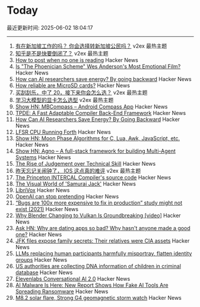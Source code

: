 # Today

最近更新时间: 2025-06-02 18:04:17

--- 
1. [有在新加坡工作的吗？ 你会选择转新加坡公民吗？](https://www.v2ex.com/t/1135831) v2ex 最热主题
2. [知乎是不是快要倒闭了？](https://www.v2ex.com/t/1135810) v2ex 最热主题
3. [How to post when no one is reading](https://www.jeetmehta.com/posts/thrive-in-obscurity) Hacker News
4. [Is "The Phoenician Scheme" Wes Anderson's Most Emotional Film?](https://www.newyorker.com/magazine/2025/06/09/the-phoenician-scheme-movie-review) Hacker News
5. [How can AI researchers save energy? By going backward](https://www.quantamagazine.org/how-can-ai-researchers-save-energy-by-going-backward-20250530/) Hacker News
6. [How reliable are MicroSD cards?](https://old.reddit.com/r/raspberry_pi/comments/1l0v25s/how_reliable_are_microsd_cards_well_as_it_turns/) Hacker News
7. [买刮刮乐，中了 20，接下来你会怎么选？](https://www.v2ex.com/t/1135800) v2ex 最热主题
8. [学习大模型的显卡怎么选型](https://www.v2ex.com/t/1135792) v2ex 最热主题
9. [Show HN: MBCompass – Android Compass App](https://github.com/MubarakNative/MBCompass) Hacker News
10. [TPDE: A Fast Adaptable Compiler Back-End Framework](https://arxiv.org/abs/2505.22610) Hacker News
11. [How Can AI Researchers Save Energy? By Going Backward](https://www.quantamagazine.org/how-can-ai-researchers-save-energy-by-going-backward-20250530/) Hacker News
12. [LFSR CPU Running Forth](https://github.com/howerj/lfsr-vhdl) Hacker News
13. [Show HN: Moon Phase Algorithms for C, Lua, Awk, JavaScript, etc.](https://github.com/oliverkwebb/moonphase) Hacker News
14. [Show HN: Agno – A full-stack framework for building Multi-Agent Systems](https://github.com/agno-agi/agno) Hacker News
15. [The Rise of Judgement over Technical Skill](https://notsocommonthoughts.com/blog/ai-and-judgement/) Hacker News
16. [昨天忘记关闹钟了， IOS 这点真的难评](https://www.v2ex.com/t/1135788) v2ex 最热主题
17. [The Princeton INTERCAL Compiler's source code](https://esoteric.codes/blog/published-for-the-first-time-the-original-intercal72-compiler-code) Hacker News
18. [The Visual World of 'Samurai Jack'](https://animationobsessive.substack.com/p/the-visual-world-of-samurai-jack) Hacker News
19. [LibriVox](https://librivox.org/) Hacker News
20. [OpenAI can stop pretending](https://www.theatlantic.com/technology/archive/2025/05/openai-nonprofit-pbc/682979/) Hacker News
21. [“Bugs are 100x more expensive to fix in production” study might not exist (2021)](https://www.theregister.com/2021/07/22/bugs_expense_bs/) Hacker News
22. [Why Blender Changing to Vulkan Is Groundbreaking [video]](https://www.youtube.com/watch?v=7cta91Y53gs) Hacker News
23. [Ask HN: Why are dating apps so bad? Why hasn't anyone made a good one?](https://news.ycombinator.com/item?id=44154162) Hacker News
24. [JFK files expose family secrets: Their relatives were CIA assets](https://www.washingtonpost.com/investigations/2025/03/22/family-secrets-jfk-files-cia-assets/) Hacker News
25. [LLMs replacing human participants harmfully misportray, flatten identity groups](https://arxiv.org/abs/2402.01908) Hacker News
26. [US authorities are collecting DNA information of children in criminal database](https://www.theguardian.com/us-news/2025/may/31/cbp-dna-collection-children-immigrants) Hacker News
27. [Elevenlabs Conversational AI 2.0](https://elevenlabs.io/blog/conversational-ai-2-0) Hacker News
28. [AI Malware Is Here: New Report Shows How Fake AI Tools Are Spreading Ransomware](https://blog.talosintelligence.com/fake-ai-tool-installers/) Hacker News
29. [M8.2 solar flare, Strong G4 geomagnetic storm watch](https://www.spaceweatherlive.com/en/news/view/581/20250531-m8-2-solar-flare-strong-g4-geomagnetic-storm-watch.html) Hacker News
